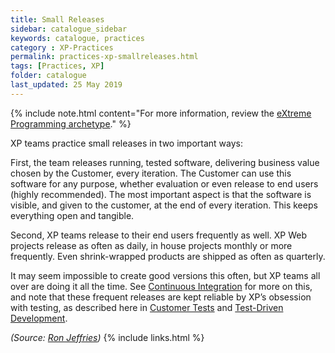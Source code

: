 ```yaml
---
title: Small Releases
sidebar: catalogue_sidebar
keywords: catalogue, practices
category : XP-Practices
permalink: practices-xp-smallreleases.html
tags: [Practices, XP]
folder: catalogue
last_updated: 25 May 2019
---
```


{% include note.html content="For more information, review the [eXtreme Programming archetype](/archetype/XP)." %}

XP teams practice small releases in two important ways:

First, the team releases running, tested software, delivering business value chosen by the Customer, every iteration. The Customer can use this software for any purpose, whether evaluation or even release to end users (highly recommended). The most important aspect is that the software is visible, and given to the customer, at the end of every iteration. This keeps everything open and tangible.

Second, XP teams release to their end users frequently as well. XP Web projects release as often as daily, in house projects monthly or more frequently. Even shrink-wrapped products are shipped as often as quarterly.

It may seem impossible to create good versions this often, but XP teams all over are doing it all the time. See [Continuous Integration](/practice/ContinuousIntegration) for more on this, and note that these frequent releases are kept reliable by XP’s obsession with testing, as described here in [Customer Tests](/practice/CustomerTests) and [Test-Driven Development](/practice/TDD).

*(Source: [Ron Jeffries](http://ronjeffries.com/xprog/what-is-extreme-programming))*
{% include links.html %}

